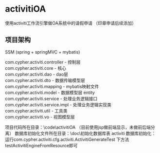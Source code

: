 # activitiOA
使用activiti工作流引擎做OA系统中的请假申请
（印章申请后续添加）

## 项目架构
SSM (spring + springMVC + mybatis)

com.cypher.activiti.controller - 控制层<br/>
com.cypher.activiti.core - 核心<br/>
com.cypher.activiti.dao - dao层<br/>
com.cypher.activiti.dto - 数据传输模型层<br/>
com.cypher.activiti.mapping - mybatis映射文件<br/>
com.cypher.activiti.model - 数据模型层 entity<br/>
com.cypher.activiti.service - 处理业务逻辑接口<br/>
com.cypher.activiti.service.impl - 处理业务逻辑实现类<br/>
com.cypher.activiti.util - 工具类<br/>
com.cypher.activiti.vo - 视图模型层<br/>

项目代码所在目录：\code\activitiOA （目前使用jsp做前端显示，未做前后端分离）
数据库初始化文件所在目录：\doc\初始化数据库表
activiti 数据库初始化：运行com.cypher.activiti.cfg.activiti.ActivitiGenerateTest 下方法testActivitiEngineFromResource即可
